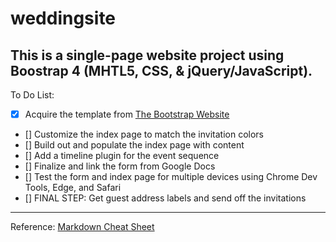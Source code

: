 # weddingsite
This is a single-page website project using Boostrap 4 (MHTL5, CSS, & jQuery/JavaScript).
---
To Do List:
- [x] Acquire the template from [The Bootstrap Website](https://getbootstrap.com/docs/4.0/examples/)
- [] Customize the index page to match the invitation colors
- [] Build out and populate the index page with content
- [] Add a timeline plugin for the event sequence
- [] Finalize and link the form from Google Docs
- [] Test the form and index page for multiple devices using Chrome Dev Tools, Edge, and Safari
- [] FINAL STEP: Get guest address labels and send off the invitations
---
Reference: [Markdown Cheat Sheet](https://www.markdownguide.org/cheat-sheet/)